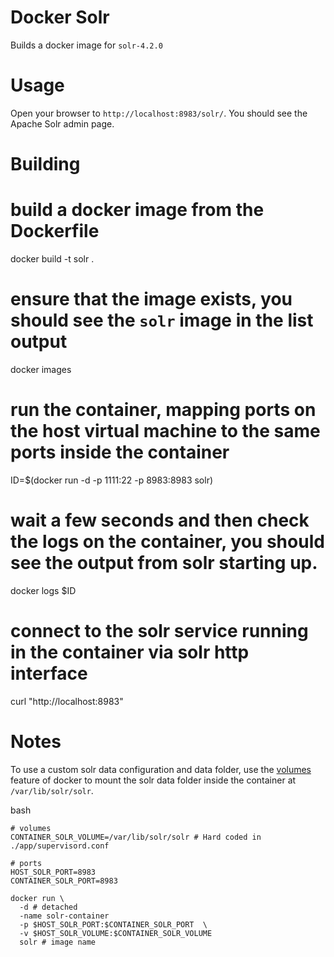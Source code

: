 Docker Solr
===========

Builds a docker image for `solr-4.2.0`

# Usage
Open your browser to `http://localhost:8983/solr/`. You should see the Apache Solr admin page.


# Building

# build a docker image from the Dockerfile
docker build -t solr .

# ensure that the image exists, you should see the `solr` image in the list output
docker images

# run the container, mapping ports on the host virtual machine to the same ports inside the container
ID=$(docker run -d -p 1111:22 -p 8983:8983 solr)

# wait a few seconds and then check the logs on the container, you should see the output from solr starting up.
docker logs $ID

# connect to the solr service running in the container via solr http interface
curl "http://localhost:8983"

# Notes

To use a custom solr data configuration and data folder, use the [volumes](http://docs.docker.io/en/latest/use/working_with_volumes/) feature of docker to mount the solr data folder inside the container at `/var/lib/solr/solr`.

bash
```
# volumes
CONTAINER_SOLR_VOLUME=/var/lib/solr/solr # Hard coded in ./app/supervisord.conf

# ports
HOST_SOLR_PORT=8983
CONTAINER_SOLR_PORT=8983

docker run \
  -d # detached
  -name solr-container
  -p $HOST_SOLR_PORT:$CONTAINER_SOLR_PORT  \
  -v $HOST_SOLR_VOLUME:$CONTAINER_SOLR_VOLUME
  solr # image name
```